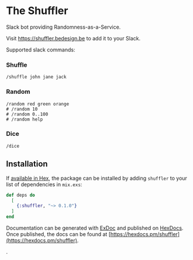 # The Shuffler

Slack bot providing Randomness-as-a-Service.

Visit https://shuffler.bedesign.be to add it to your Slack.

Supported slack commands:

### Shuffle

```
/shuffle john jane jack
```

### Random

```
/random red green orange
# /random 10
# /random 0..100
# /random help
```

### Dice

```
/dice
```

## Installation

If [available in Hex](https://hex.pm/docs/publish), the package can be installed
by adding `shuffler` to your list of dependencies in `mix.exs`:

```elixir
def deps do
  [
    {:shuffler, "~> 0.1.0"}
  ]
end
```

Documentation can be generated with [ExDoc](https://github.com/elixir-lang/ex_doc)
and published on [HexDocs](https://hexdocs.pm). Once published, the docs can
be found at [https://hexdocs.pm/shuffler](https://hexdocs.pm/shuffler).

.
